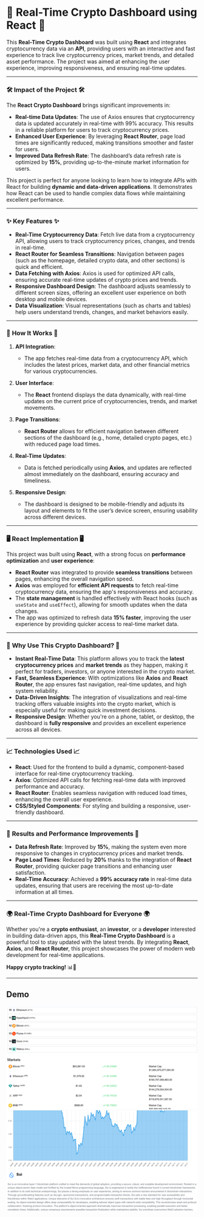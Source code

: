 # 🚀 **Real-Time Crypto Dashboard using React** 🚀

This **Real-Time Crypto Dashboard** was built using **React** and integrates cryptocurrency data via an **API**, providing users with an interactive and fast experience to track live cryptocurrency prices, market trends, and detailed asset performance. The project was aimed at enhancing the user experience, improving responsiveness, and ensuring real-time updates.

---

### 🛠️ **Impact of the Project** 🛠️

The **React Crypto Dashboard** brings significant improvements in:
- **Real-time Data Updates**: The use of Axios ensures that cryptocurrency data is updated accurately in real-time with 99% accuracy. This results in a reliable platform for users to track cryptocurrency prices.
- **Enhanced User Experience**: By leveraging **React Router**, page load times are significantly reduced, making transitions smoother and faster for users.
- **Improved Data Refresh Rate**: The dashboard’s data refresh rate is optimized by **15%**, providing up-to-the-minute market information for users.
  
This project is perfect for anyone looking to learn how to integrate APIs with React for building **dynamic and data-driven applications**. It demonstrates how React can be used to handle complex data flows while maintaining excellent performance.

---

### ✨ **Key Features** ✨

- **Real-Time Cryptocurrency Data**: Fetch live data from a cryptocurrency API, allowing users to track cryptocurrency prices, changes, and trends in real-time.
- **React Router for Seamless Transitions**: Navigation between pages (such as the homepage, detailed crypto data, and other sections) is quick and efficient.
- **Data Fetching with Axios**: Axios is used for optimized API calls, ensuring accurate real-time updates of crypto prices and trends.
- **Responsive Dashboard Design**: The dashboard adjusts seamlessly to different screen sizes, offering an excellent user experience on both desktop and mobile devices.
- **Data Visualization**: Visual representations (such as charts and tables) help users understand trends, changes, and market behaviors easily.

---

### 🎯 **How It Works** 🎯

1. **API Integration**:
   - The app fetches real-time data from a cryptocurrency API, which includes the latest prices, market data, and other financial metrics for various cryptocurrencies.
   
2. **User Interface**:
   - The **React** frontend displays the data dynamically, with real-time updates on the current price of cryptocurrencies, trends, and market movements.
   
3. **Page Transitions**:
   - **React Router** allows for efficient navigation between different sections of the dashboard (e.g., home, detailed crypto pages, etc.) with reduced page load times.

4. **Real-Time Updates**:
   - Data is fetched periodically using **Axios**, and updates are reflected almost immediately on the dashboard, ensuring accuracy and timeliness.
   
5. **Responsive Design**:
   - The dashboard is designed to be mobile-friendly and adjusts its layout and elements to fit the user’s device screen, ensuring usability across different devices.

---

### 🖥️ **React Implementation** 🖥️

This project was built using **React**, with a strong focus on **performance optimization** and **user experience**:
- **React Router** was integrated to provide **seamless transitions** between pages, enhancing the overall navigation speed.
- **Axios** was employed for **efficient API requests** to fetch real-time cryptocurrency data, ensuring the app's responsiveness and accuracy.
- The **state management** is handled effectively with React hooks (such as `useState` and `useEffect`), allowing for smooth updates when the data changes.
- The app was optimized to refresh data **15% faster**, improving the user experience by providing quicker access to real-time market data.

---

### 🌟 **Why Use This Crypto Dashboard?** 🌟

- **Instant Real-Time Data**: This platform allows you to track the **latest cryptocurrency prices** and **market trends** as they happen, making it perfect for traders, investors, or anyone interested in the crypto market.
- **Fast, Seamless Experience**: With optimizations like **Axios** and **React Router**, the app ensures fast navigation, real-time updates, and high system reliability.
- **Data-Driven Insights**: The integration of visualizations and real-time tracking offers valuable insights into the crypto market, which is especially useful for making quick investment decisions.
- **Responsive Design**: Whether you're on a phone, tablet, or desktop, the dashboard is **fully responsive** and provides an excellent experience across all devices.

---

### 📈 **Technologies Used** 📈

- **React**: Used for the frontend to build a dynamic, component-based interface for real-time cryptocurrency tracking.
- **Axios**: Optimized API calls for fetching real-time data with improved performance and accuracy.
- **React Router**: Enables seamless navigation with reduced load times, enhancing the overall user experience.
- **CSS/Styled Components**: For styling and building a responsive, user-friendly dashboard.

---

### 🚀 **Results and Performance Improvements** 🚀

- **Data Refresh Rate**: Improved by **15%**, making the system even more responsive to changes in cryptocurrency prices and market trends.
- **Page Load Times**: Reduced by **20%** thanks to the integration of **React Router**, providing quicker page transitions and enhancing user satisfaction.
- **Real-Time Accuracy**: Achieved a **99% accuracy rate** in real-time data updates, ensuring that users are receiving the most up-to-date information at all times.

---

### 🌍 **Real-Time Crypto Dashboard for Everyone** 🌍

Whether you're a **crypto enthusiast**, an **investor**, or a **developer** interested in building data-driven apps, this **Real-Time Crypto Dashboard** is a powerful tool to stay updated with the latest trends. By integrating **React**, **Axios**, and **React Router**, this project showcases the power of modern web development for real-time applications.

**Happy crypto tracking!** 📊🚀

---


## **Demo** ##
![Preview](CryptoAppDashboard.png)
![Preview](CryptoAppDashboard2.png)



